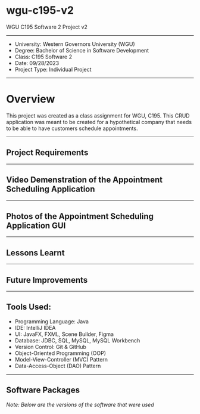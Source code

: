 # wgu-c195-v2
WGU C195 Software 2 Project v2

---

* University: Western Governors University (WGU)
* Degree: Bachelor of Science in Software Development
* Class: C195 Software 2
* Date: 09/28/2023
* Project Type: Individual Project

---

# Overview

This project was created as a class assignment for WGU, C195. This CRUD application was meant to be created for a hypothetical company that needs to be able to have customers schedule appointments.

---

## Project Requirements

---

## Video Demenstration of the Appointment Scheduling Application

---

## Photos of the Appointment Scheduling Application GUI


---

## Lessons Learnt

---

## Future Improvements

---
## Tools Used:

* Programming Language: Java
* IDE: IntelliJ IDEA
* UI: JavaFX, FXML, Scene Builder, Figma
* Database: JDBC, SQL, MySQL, MySQL Workbench
* Version Control: Git & GitHub
* Object-Oriented Programming (OOP)
* Model-View-Controller (MVC) Pattern 
* Data-Access-Object (DAO) Pattern 

---

## Software Packages

*Note: Below are the versions of the software that were used*
